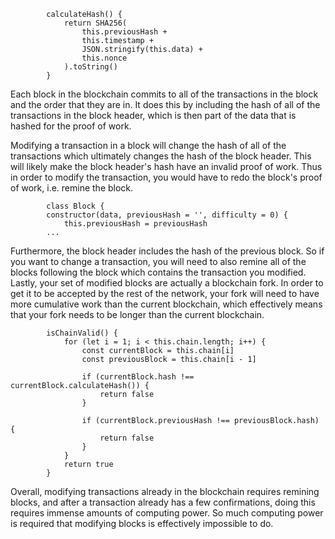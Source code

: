             calculateHash() {
                return SHA256(
                    this.previousHash +
                    this.timestamp +
                    JSON.stringify(this.data) +
                    this.nonce
                ).toString()
            }
Each block in the blockchain commits to all of the transactions in the block and the order that they are in. It does this by including the hash of all of the transactions in the block header, which is then part of the data that is hashed for the proof of work.

Modifying a transaction in a block will change the hash of all of the transactions which ultimately changes the hash of the block header. This will likely make the block header's hash have an invalid proof of work. Thus in order to modify the transaction, you would have to redo the block's proof of work, i.e. remine the block.

            class Block {
            constructor(data, previousHash = '', difficulty = 0) {
                this.previousHash = previousHash
            ...

Furthermore, the block header includes the hash of the previous block. So if you want to change a transaction, you will need to also remine all of the blocks following the block which contains the transaction you modified. Lastly, your set of modified blocks are actually a blockchain fork. In order to get it to be accepted by the rest of the network, your fork will need to have more cumulative work than the current blockchain, which effectively means that your fork needs to be longer than the current blockchain.

            isChainValid() {
                for (let i = 1; i < this.chain.length; i++) {
                    const currentBlock = this.chain[i]
                    const previousBlock = this.chain[i - 1]

                    if (currentBlock.hash !== currentBlock.calculateHash()) {
                        return false
                    }

                    if (currentBlock.previousHash !== previousBlock.hash) {
                        return false
                    }
                }
                return true
            }

Overall, modifying transactions already in the blockchain requires remining blocks, and after a transaction already has a few confirmations, doing this requires immense amounts of computing power. So much computing power is required that modifying blocks is effectively impossible to do.